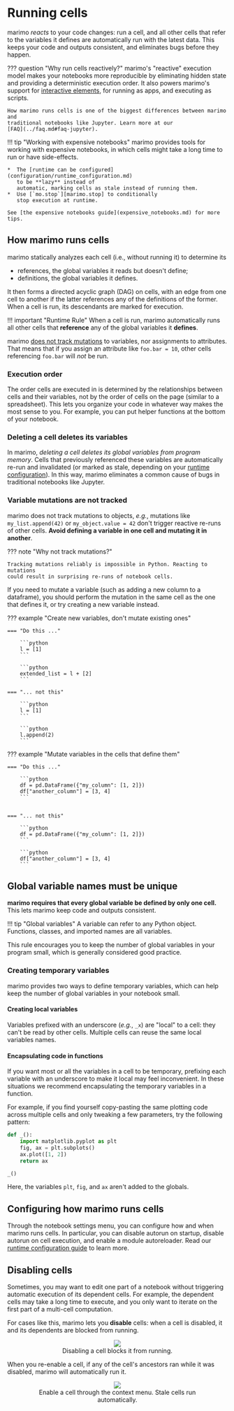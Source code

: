 # Running cells

marimo _reacts_ to your code changes: run a cell, and all other cells that
refer to the variables it defines are automatically run with the latest data.
This keeps your code and outputs consistent, and eliminates bugs before they
happen.

??? question "Why run cells reactively?"
    marimo's "reactive" execution model makes your notebooks more reproducible
    by eliminating hidden state and providing a deterministic execution order.
    It also powers marimo's support for [interactive
    elements](../guides/interactivity.md), for running as apps, and executing as
    scripts.

    How marimo runs cells is one of the biggest differences between marimo and
    traditional notebooks like Jupyter. Learn more at our
    [FAQ](../faq.md#faq-jupyter).

!!! tip "Working with expensive notebooks"
    marimo provides tools for working with expensive notebooks, in which cells
    might take a long time to run or have side-effects.

    *  The [runtime can be configured](configuration/runtime_configuration.md)
       to be **lazy** instead of
       automatic, marking cells as stale instead of running them.
    *  Use [`mo.stop`][marimo.stop] to conditionally
       stop execution at runtime.

    See [the expensive notebooks guide](expensive_notebooks.md) for more tips.

## How marimo runs cells

marimo statically analyzes each cell (i.e., without running it) to determine
its

- references, the global variables it reads but doesn't define;
- definitions, the global variables it defines.

It then forms a directed acyclic graph (DAG) on cells, with an edge from
one cell to another if the latter references any of the definitions of the
former. When a cell is run, its descendants are marked for execution.

!!! important "Runtime Rule"
    When a cell is run, marimo automatically runs all other cells that
    **reference** any of the global variables it **defines**.

marimo [does not track mutations](#variable-mutations-are-not-tracked) to
variables, nor assignments to attributes. That means that if you assign an
attribute like `foo.bar = 10`, other cells referencing `foo.bar` will _not_ be
run.

### Execution order

The order cells are executed in is determined by the relationships between
cells and their variables, not by the order of cells on the page (similar
to a spreadsheet). This lets you organize your code in whatever way makes the
most sense to you. For example, you can put helper functions at the bottom of
your notebook.

### Deleting a cell deletes its variables

In marimo, _deleting a cell deletes its global variables from program memory_.
Cells that previously referenced these variables are automatically re-run and
invalidated (or marked as stale, depending on your [runtime
configuration](configuration/runtime_configuration.md)). In this way, marimo
eliminates a common cause of bugs in traditional notebooks like Jupyter.

<!-- <div align="center">
<figure>
<img src="/_static/docs-delete-cell.gif"/>
<figcaption>No hidden state: deleting a cell deletes its variables.</figcaption>
</figure>
</div> -->

<a name="reactivity-mutations"></a>

### Variable mutations are not tracked

marimo does not track mutations to objects, _e.g._, mutations like
`my_list.append(42)` or `my_object.value = 42` don't trigger reactive re-runs of
other cells. **Avoid defining a variable in one cell and
mutating it in another**.

??? note "Why not track mutations?"

    Tracking mutations reliably is impossible in Python. Reacting to mutations
    could result in surprising re-runs of notebook cells.

If you need to mutate a variable (such as adding a new column to a dataframe),
you should perform the mutation in the same cell as the one that defines it,
or try creating a new variable instead.

??? example "Create new variables, don't mutate existing ones"

    === "Do this ..."

        ```python
        l = [1]
        ```

        ```python
        extended_list = l + [2]
        ```

    === "... not this"

        ```python
        l = [1]
        ```

        ```python
        l.append(2)
        ```

??? example "Mutate variables in the cells that define them"

    === "Do this ..."

        ```python
        df = pd.DataFrame({"my_column": [1, 2]})
        df["another_column"] = [3, 4]
        ```


    === "... not this"

        ```python
        df = pd.DataFrame({"my_column": [1, 2]})
        ```

        ```python
        df["another_column"] = [3, 4]
        ```


## Global variable names must be unique

**marimo requires that every global variable be defined by only one cell.**
This lets marimo keep code and outputs consistent.

!!! tip "Global variables"
    A variable can refer to any Python object. Functions, classes, and imported
    names are all variables.


This rule encourages you to keep the number of global variables in your
program small, which is generally considered good practice.

### Creating temporary variables

marimo provides two ways to define temporary variables, which can
help keep the number of global variables in your notebook small.

#### Creating local variables

Variables prefixed with an underscore (_e.g._, `_x`) are "local" to a
cell: they can't be read by other cells. Multiple cells can reuse the same
local variables names.

#### Encapsulating code in functions

If you want most or all the variables in a cell to be temporary, prefixing each
variable with an underscore to make it local may feel inconvenient. In these
situations we recommend encapsulating the temporary variables in a function.

For example, if you find yourself copy-pasting the same plotting code across
multiple cells and only tweaking a few parameters, try the following pattern:

```python
def _():
    import matplotlib.pyplot as plt
    fig, ax = plt.subplots()
    ax.plot([1, 2])
    return ax

_()
```

Here, the variables `plt`, `fig`, and `ax` aren't added to the globals.


## Configuring how marimo runs cells

Through the notebook settings menu, you can configure how and when marimo runs
cells. In particular, you can disable autorun on startup, disable autorun
on cell execution, and enable a module autoreloader. Read our
[runtime configuration guide](configuration/runtime_configuration.md) to learn more.

## Disabling cells

Sometimes, you may want to edit one part of a notebook without triggering
automatic execution of its dependent cells. For example, the dependent cells
may take a long time to execute, and you only want to iterate on the first part
of a multi-cell computation.

For cases like this, marimo lets you **disable** cells: when a cell is
disabled, it and its dependents are blocked from running.

<div align="center">
<figure>
<img src="/_static/docs-disable-cell.gif"/>
<figcaption>Disabling a cell blocks it from running.</figcaption>
</figure>
</div>

When you re-enable a cell, if any of the cell's ancestors ran while it was
disabled, marimo will automatically run it.

<div align="center">
<figure>
<img src="/_static/docs-enable-cell.gif"/>
<figcaption>Enable a cell through the context menu. Stale cells run
automatically.</figcaption>
</figure>
</div>
